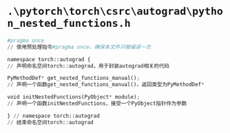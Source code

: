# `.\pytorch\torch\csrc\autograd\python_nested_functions.h`

```py
#pragma once
// 使用预处理指令#pragma once，确保本文件只被编译一次

namespace torch::autograd {
// 声明命名空间torch::autograd，用于封装autograd相关的代码

PyMethodDef* get_nested_functions_manual();
// 声明一个函数get_nested_functions_manual()，返回类型为PyMethodDef*

void initNestedFunctions(PyObject* module);
// 声明一个函数initNestedFunctions，接受一个PyObject指针作为参数

} // namespace torch::autograd
// 结束命名空间torch::autograd
```